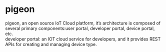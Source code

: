 # pigeon
pigeon, an open source IoT Cloud platform, it’s architecture is composed of several primary components:user portal, developer portal,
device portal, etc.<br />
developer portal: an  IOT cloud service for developers, and it provides REST APIs for creating and managing device type.
